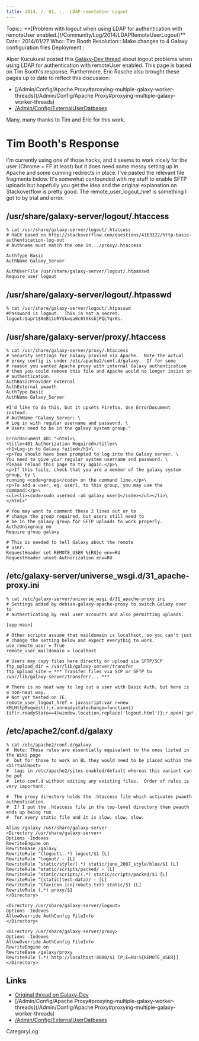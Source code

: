 ```yaml
---
title: 2014, /, 01, :,  LDAP remoteUser Logout
---
```





<div class='logbox'>
 Topic:: **[Problem with logout when using LDAP for authentication with remoteUser enabled.](/Community/Log/2014/LDAPRemoteUserLogout)**
 Date:: 2014/01/27
 Who:: Tim Booth
 Resolution:: Make changes to 4 Galaxy configuration files 
 Deployment::
</div>

Alper Kucukural posted this [Galaxy-Dev thread](http://dev.list.galaxyproject.org/Remote-User-Logout-td4663150.html) about logout problems when using LDAP for authentication with remoteUser enabled.  This page is based on Tim Booth's response.   Furthermore, Eric Rasche also brought these pages up to date to reflect this discussion:

* [/Admin/Config/Apache Proxy#proxying-multiple-galaxy-worker-threads](/Admin/Config/Apache Proxy#proxying-multiple-galaxy-worker-threads)
* [/Admin/Config/ExternalUserDatbases](/Admin/Config/ExternalUserDatbases)

Many, many thanks to Tim and Eric for this work.

# Tim Booth's Response

I'm currently using one of those hacks, and it seems to work nicely for
the user (Chrome + FF at least) but it does need some messy setting up
in Apache and some cunning redirects in place.  I've pasted the relevant
file fragments below.  It's somewhat confounded with my stuff to enable
SFTP uploads but hopefully you get the idea and the original explanation
on Stackoverflow is pretty good.  The remote_user_logout_href is
something I got to by trial and error.


## /usr/share/galaxy-server/logout/.htaccess

 ```
% cat /usr/share/galaxy-server/logout/.htaccess
# HaCk based on http://stackoverflow.com/questions/4163122/http-basic-authentication-log-out
# Authname must match the one in ../proxy/.htaccess

AuthType Basic
AuthName Galaxy_Server

AuthUserFile /usr/share/galaxy-server/logout/.htpasswd
Require user logout
```


## /usr/share/galaxy-server/logout/.htpasswd
 ```
% cat /usr/share/galaxy-server/logout/.htpasswd
#Password is logout.  This in not a secret.
logout:$apr1$0eB1iURY$kwqa0c8tXksbjPQLYqr6s.
```


## /usr/share/galaxy-server/proxy/.htaccess
 ```
% cat /usr/share/galaxy-server/proxy/.htaccess
# Security settings for Galaxy proxied via Apache.  Note the actual
# proxy config is under /etc/apache2/conf.d/galaxy.  If for some
# reason you wanted Apache proxy with internal Galaxy authentication
# then you could remove this file and Apache would no longer insist on
# authentication.
AuthBasicProvider external
AuthExternal pwauth
AuthType Basic
AuthName Galaxy_Server

#I'd like to do this, but it upsets Firefox. Use ErrorDocument instead.
# AuthName "Galaxy Server: \
# Log in with regular username and password. \
# Users need to be in the galaxy system group."

ErrorDocument 401 "<html>\
<title>401 Authorization Required</title>\
<h1>Log-in to Galaxy failed</h1>\
<p>You should have been prompted to log into the Galaxy server. \
You need to give your regular system username and password. \
Please reload this page to try again.</p>\
<p>If this fails, check that you are a member of the galaxy system
group, by \
running <code>groups</code> on the command line.</p>\
<p>To add a user, eg. user1, to this group, you may use the
command:</p>\
<ul><li><code>sudo usermod -aG galaxy user1</code></ul></li>\
</html>"

# You may want to comment these 2 lines out or to
# change the group required, but users still need to
# be in the galaxy group for SFTP uploads to work properly.
AuthzUnixgroup on
Require group galaxy

# This is needed to tell Galaxy about the remote
# user.
RequestHeader set REMOTE_USER %{RU}e env=RU
RequestHeader unset Authorization env=RU
```


## /etc/galaxy-server/universe_wsgi.d/31_apache-proxy.ini
 ```
% cat /etc/galaxy-server/universe_wsgi.d/31_apache-proxy.ini                        
# Settings added by debian-galaxy-apache-proxy to switch Galaxy over to
# authenticating by real user accounts and also permitting uploads.

[app:main]

# Other scripts assume that maildomain is localhsot, so you can't just
# change the setting below and expect everythig to work.
use_remote_user = True
remote_user_maildomain = localhost

# Users may copy files here directly or upload via SFTP/SCP
ftp_upload_dir = /var/lib/galaxy-server/transfer
ftp_upload_site = *** Transfer files via SCP or SFTP to /var/lib/galaxy-server/transfer/... ***

# There is no neat way to log out a user with Basic Auth, but here is a non-neat way.
# Not yet tested on IE.
remote_user_logout_href = javascript:var r=new XMLHttpRequest();r.onreadystatechange=function(){if(r.readyState==4)window.location.replace('logout.html')};r.open('get','logout.html',true,'logout','logout');r.send();
```


## /etc/apache2/conf.d/galaxy

 ```
% cat /etc/apache2/conf.d/galaxy
#  Note: These rules are essentially equivalent to the ones listed in the Wiki page
#  but for those to work on BL they would need to be placed within the <VirtualHost>
#  tags in /etc/apache2/sites-enabled/default whereas this variant can be put
#  into conf.d without editing any existing files.  Order of rules is very important.

#  The proxy directory holds the .htaccess file which activates pwauth authentication.
#  If I put the .htaccess file in the top-level directory then pwauth ends up being run
#  for every static file and it is slow, slow, slow.

Alias /galaxy /usr/share/galaxy-server
<Directory /usr/share/galaxy-server>
Options -Indexes
RewriteEngine on
RewriteBase /galaxy
RewriteRule ^(logout\..*) logout/$1 [L]
RewriteRule ^logout/ - [L]
RewriteRule ^static/style/(.*) static/june_2007_style/blue/$1 [L]
RewriteRule ^static/scripts/packed/ - [L]
RewriteRule ^static/scripts/(.*) static/scripts/packed/$1 [L]
RewriteRule ^(static|test-data)/ - [L]
RewriteRule ^(favicon.ico|robots.txt) static/$1 [L]
RewriteRule (.*) proxy/$1
</Directory>

<Directory /usr/share/galaxy-server/logout>
Options -Indexes
AllowOverride AuthConfig FileInfo
</Directory>

<Directory /usr/share/galaxy-server/proxy>
Options -Indexes
AllowOverride AuthConfig FileInfo
RewriteEngine on
RewriteBase /galaxy/proxy
RewriteRule (.*) http://localhost:8080/$1 [P,E=RU:%{REMOTE_USER}]
</Directory>
```


## Links

* [Original thread on Galaxy-Dev](http://dev.list.galaxyproject.org/Remote-User-Logout-td4663150.html) 
* [/Admin/Config/Apache Proxy#proxying-multiple-galaxy-worker-threads](/Admin/Config/Apache Proxy#proxying-multiple-galaxy-worker-threads)
* [/Admin/Config/ExternalUserDatbases](/Admin/Config/ExternalUserDatbases)

CategoryLog
